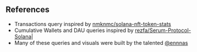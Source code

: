 ## References
* Transactions query inspired by [nmknmc/solana-nft-token-stats](https://dune.com/nmknmc/solana-nft-token-stats)
* Cumulative Wallets and DAU queries inspired by [rezfa/Serum-Protocol-Solana](https://dune.com/rezfa/Serum-Protocol-Solana)|
* Many of these queries and visuals were built by the talented [@ennnas](https://twitter.com/ennio_nasca)